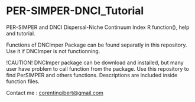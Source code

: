 # PER-SIMPER-DNCI_Tutorial
PER-SIMPER and DNCI Dispersal-Niche Continuum Index R function(), help and tutorial.

Functions of DNCImper Package can be found separatly in this repository. Use it if DNCImper is not functionning.

!CAUTION! DNCImper package can be download and installed, but many user have problem to call function from the package. Use this repository to find PerSIMPER and others functions.
Descriptions are included inside function files.

Contact me : corentingibert@gmail.com


